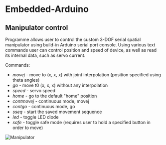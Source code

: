 # Embedded-Arduino

## Manipulator control
Programme allows user to control the custom 3-DOF serial spatial manipulator using build-in Arduino serial port console.
Using various text commands user can control position and speed of device, as well as read its internal data, such as servo current.

Commands:
- *movej* - move to (x, x, x) with joint interpolation (position specified using theta angles)
- *go* - move t0 (x, x, x) without any interpolation
- *speed* - servo speed
- *home* - go to the default "home" position
- *contmovej* - continuous mode, movej
- *contgo* - continuous mode, go
- *sseq* - start the saved movement sequence
- *led* - toggle LED diode
- *safe* - toggle safe mode (requires user to hold a specified button in order to move)

![Manipulator](https://scontent-waw1-1.xx.fbcdn.net/v/t1.15752-9/s2048x2048/194222679_681966109430152_8747572018742862294_n.jpg?_nc_cat=102&ccb=1-5&_nc_sid=ae9488&_nc_ohc=nKHB-f_8nVQAX8YoXso&_nc_ht=scontent-waw1-1.xx&oh=c3e7b7f590d5ed9f3844c84a7872124e&oe=616E4D87)
